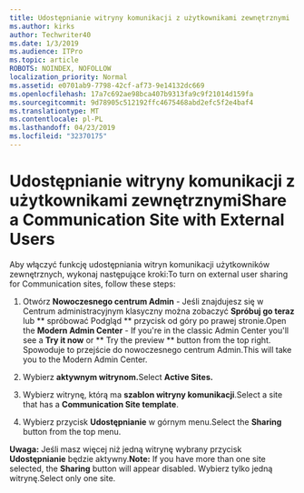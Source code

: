 ```yaml
---
title: Udostępnianie witryny komunikacji z użytkownikami zewnętrznymi
ms.author: kirks
author: Techwriter40
ms.date: 1/3/2019
ms.audience: ITPro
ms.topic: article
ROBOTS: NOINDEX, NOFOLLOW
localization_priority: Normal
ms.assetid: e0701ab9-7798-42cf-af73-9e14132dc669
ms.openlocfilehash: 17a7c692ae98bca407b9313fa9c9f21014d159fa
ms.sourcegitcommit: 9d78905c512192ffc4675468abd2efc5f2e4baf4
ms.translationtype: MT
ms.contentlocale: pl-PL
ms.lasthandoff: 04/23/2019
ms.locfileid: "32370175"
---
```

# <a name="share-a-communication-site-with-external-users"></a><span data-ttu-id="49b34-102">Udostępnianie witryny komunikacji z użytkownikami zewnętrznymi</span><span class="sxs-lookup"><span data-stu-id="49b34-102">Share a Communication Site with External Users</span></span>

<span data-ttu-id="49b34-103">Aby włączyć funkcję udostępniania witryn komunikacji użytkowników zewnętrznych, wykonaj następujące kroki:</span><span class="sxs-lookup"><span data-stu-id="49b34-103">To turn on external user sharing for Communication sites, follow these steps:</span></span> 
  
1. <span data-ttu-id="49b34-104">Otwórz **Nowoczesnego centrum Admin** - Jeśli znajdujesz się w Centrum administracyjnym klasyczny można zobaczyć **Spróbuj go teraz** lub \*\* spróbować Podgląd \*\* przycisk od góry po prawej stronie.</span><span class="sxs-lookup"><span data-stu-id="49b34-104">Open the **Modern Admin Center** - If you're in the classic Admin Center you'll see a **Try it now** or \*\* Try the preview \*\* button from the top right.</span></span> <span data-ttu-id="49b34-105">Spowoduje to przejście do nowoczesnego centrum Admin.</span><span class="sxs-lookup"><span data-stu-id="49b34-105">This will take you to the Modern Admin Center.</span></span> 
  
2. <span data-ttu-id="49b34-106">Wybierz **aktywnym witrynom.**</span><span class="sxs-lookup"><span data-stu-id="49b34-106">Select **Active Sites.**</span></span>
  
3. <span data-ttu-id="49b34-107">Wybierz witrynę, którą ma **szablon witryny komunikacji**.</span><span class="sxs-lookup"><span data-stu-id="49b34-107">Select a site that has a **Communication Site template**.</span></span> 
  
4. <span data-ttu-id="49b34-108">Wybierz przycisk **Udostępnianie** w górnym menu.</span><span class="sxs-lookup"><span data-stu-id="49b34-108">Select the **Sharing** button from the top menu.</span></span> 
  
 <span data-ttu-id="49b34-109">**Uwaga:** Jeśli masz więcej niż jedną witrynę wybrany przycisk **Udostępnianie** będzie aktywny.</span><span class="sxs-lookup"><span data-stu-id="49b34-109">**Note:** If you have more than one site selected, the **Sharing** button will appear disabled.</span></span> <span data-ttu-id="49b34-110">Wybierz tylko jedną witrynę.</span><span class="sxs-lookup"><span data-stu-id="49b34-110">Select only one site.</span></span> 
  

